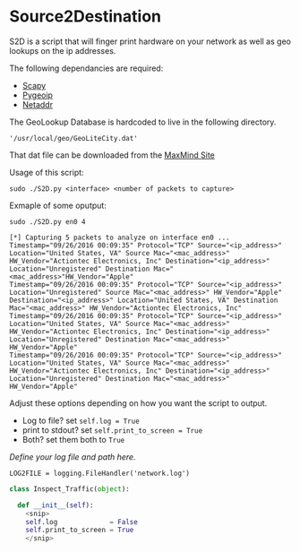 # Source2Destination


S2D is a script that will finger print hardware on your network as well as geo lookups on the ip addresses. 

The following dependancies are required:

- [Scapy](http://www.secdev.org/projects/scapy/) 
- [Pygeoip](https://pypi.python.org/pypi/pygeoip/)
- [Netaddr](https://pypi.python.org/pypi/netaddr)

The GeoLookup Database is hardcoded to live in the following directory.
```
'/usr/local/geo/GeoLiteCity.dat'
```
That dat file can be downloaded from the [MaxMind Site](http://dev.maxmind.com/geoip/legacy/geolite/)


Usage of this script: 

```
sudo ./S2D.py <interface> <number of packets to capture> 
```

Exmaple of some oputput: 

```
sudo ./S2D.py en0 4

[*] Capturing 5 packets to analyze on interface en0 ...
Timestamp="09/26/2016 00:09:35" Protocol="TCP" Source="<ip_address>" Location="United States, VA" Source Mac="<mac_address>" HW_Vendor="Actiontec Electronics, Inc" Destination="<ip_address>" Location="Unregistered" Destination Mac="<mac_address>"HW_Vendor="Apple"
Timestamp="09/26/2016 00:09:35" Protocol="TCP" Source="<ip_address>" Location="Unregistered" Source Mac="<mac_address>" HW_Vendor="Apple" Destination="<ip_address>" Location="United States, VA" Destination Mac="<mac_address>" HW_Vendor="Actiontec Electronics, Inc"
Timestamp="09/26/2016 00:09:35" Protocol="TCP" Source="<ip_address>" Location="United States, VA" Source Mac="<mac_address>" HW_Vendor="Actiontec Electronics, Inc" Destination="<ip_address>" Location="Unregistered" Destination Mac="<mac_address>" HW_Vendor="Apple"
Timestamp="09/26/2016 00:09:35" Protocol="TCP" Source="<ip_address>" Location="United States, VA" Source Mac="<mac_address>" HW_Vendor="Actiontec Electronics, Inc" Destination="<ip_address>" Location="Unregistered" Destination Mac="<mac_address>" HW_Vendor="Apple"
```


Adjust these options depending on how you want the script to output. 

- Log to file? set ```self.log = True```
- print to stdout? set ```self.print_to_screen = True```
- Both? set them both to ```True```

*Define your log file and path here.*

```
LOG2FILE = logging.FileHandler('network.log')
```

```python
class Inspect_Traffic(object):

  def __init__(self):
    <snip>
    self.log             = False
    self.print_to_screen = True
    </snip>
```    
